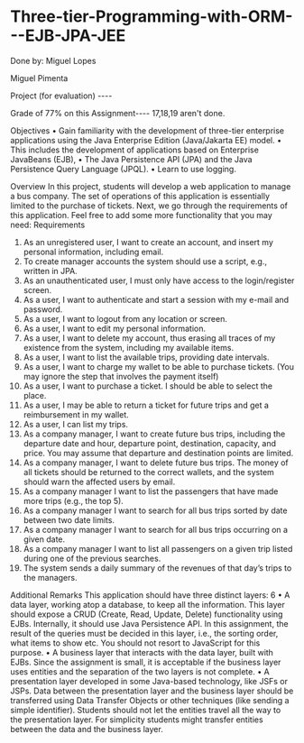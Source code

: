 # Three-tier-Programming-with-ORM---EJB-JPA-JEE

Done by:
Miguel Lopes

Miguel Pimenta

Project (for evaluation) ---- 


Grade of 77% on this Assignment----
17,18,19 aren't done.


Objectives
• Gain familiarity with the development of three-tier enterprise applications using
the Java Enterprise Edition (Java/Jakarta EE) model.
• This includes the development of applications based on Enterprise JavaBeans
(EJB),
• The Java Persistence API (JPA) and the Java Persistence Query Language
(JPQL).
• Learn to use logging.


Overview
In this project, students will develop a web application to manage a bus company. The
set of operations of this application is essentially limited to the purchase of tickets.
Next, we go through the requirements of this application. Feel free to add some more
functionality that you may need:
Requirements
1. As an unregistered user, I want to create an account, and insert my personal
information, including email.
2. To create manager accounts the system should use a script, e.g., written in JPA.
3. As an unauthenticated user, I must only have access to the login/register screen.
4. As a user, I want to authenticate and start a session with my e-mail and password.
5. As a user, I want to logout from any location or screen.
6. As a user, I want to edit my personal information.
7. As a user, I want to delete my account, thus erasing all traces of my existence from
the system, including my available items.
8. As a user, I want to list the available trips, providing date intervals.
9. As a user, I want to charge my wallet to be able to purchase tickets. (You may
ignore the step that involves the payment itself)
10. As a user, I want to purchase a ticket. I should be able to select the place.
11. As a user, I may be able to return a ticket for future trips and get a reimbursement
in my wallet.
12. As a user, I can list my trips.
13. As a company manager, I want to create future bus trips, including the departure
date and hour, departure point, destination, capacity, and price. You may assume
that departure and destination points are limited.
14. As a company manager, I want to delete future bus trips. The money of all tickets
should be returned to the correct wallets, and the system should warn the
affected users by email.
15. As a company manager I want to list the passengers that have made more trips
(e.g., the top 5).
16. As a company manager I want to search for all bus trips sorted by date between
two date limits.
17. As a company manager I want to search for all bus trips occurring on a given date.
18. As a company manager I want to list all passengers on a given trip listed during
one of the previous searches.
19. The system sends a daily summary of the revenues of that day’s trips to the
managers.


Additional Remarks
This application should have three distinct layers:
6
• A data layer, working atop a database, to keep all the information. This layer
should expose a CRUD (Create, Read, Update, Delete) functionality using EJBs.
Internally, it should use Java Persistence API. In this assignment, the result
of the queries must be decided in this layer, i.e., the sorting order, what
items to show etc. You should not resort to JavaScript for this purpose.
• A business layer that interacts with the data layer, built with EJBs. Since the
assignment is small, it is acceptable if the business layer uses entities and the
separation of the two layers is not complete.
• A presentation layer developed in some Java-based technology, like JSFs or
JSPs. Data between the presentation layer and the business layer should be
transferred using Data Transfer Objects or other techniques (like sending
a simple identifier). Students should not let the entities travel all the way to
the presentation layer. For simplicity students might transfer entities between
the data and the business layer.
